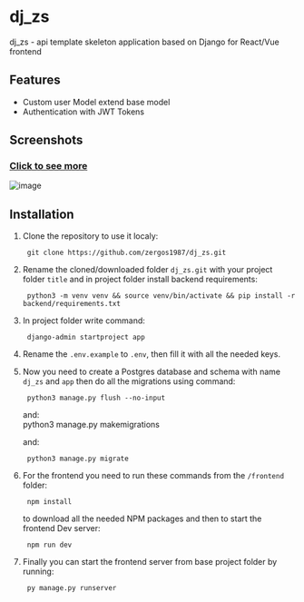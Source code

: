 # dj_zs

dj_zs - api template skeleton application based on Django for React/Vue frontend

## Features

- Custom user Model extend base model
- Authentication with JWT Tokens

## Screenshots

### [Click to see more](https://github.com/zergos1987/dj_zs/backend/app/media/screenshots)
![image](https://github.com/zergos1987/dj_zs/backend/app/media/screenshots/01.png)

## Installation

1. Clone the repository to use it localy:

        git clone https://github.com/zergos1987/dj_zs.git

2. Rename the cloned/downloaded folder `dj_zs.git` with your project folder `title` and in project folder install backend requirements:

        python3 -m venv venv && source venv/bin/activate && pip install -r backend/requirements.txt
        
3. In project folder write command:

        django-admin startproject app

4. Rename the `.env.example` to `.env`, then fill it with all the needed keys. 


5. Now you need to create a Postgres database and schema with name `dj_zs` and `app` then do all the migrations using command:

        python3 manage.py flush --no-input

    and:        
        python3 manage.py makemigrations

    and:

        python3 manage.py migrate

6. For the frontend you need to run these commands from the `/frontend` folder:

        npm install

    to download all the needed NPM packages and then to start the frontend Dev server:

        npm run dev

7. Finally you can start the frontend server from base project folder by running:

        py manage.py runserver
